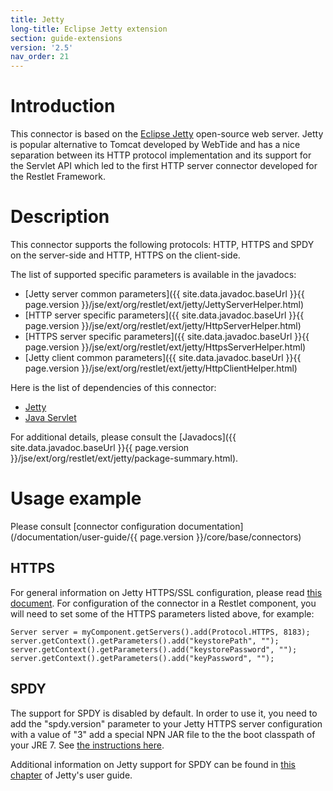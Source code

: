 ```yaml
---
title: Jetty
long-title: Eclipse Jetty extension
section: guide-extensions
version: '2.5'
nav_order: 21
---
```

# Introduction

This connector is based on the [Eclipse Jetty](http://www.eclipse.org/jetty/)
open-source web server. Jetty is popular alternative to Tomcat developed
by WebTide and has a nice separation between its HTTP
protocol implementation and its support for the Servlet API which led to
the first HTTP server connector developed for the Restlet Framework.

# Description

This connector supports the following protocols: HTTP, HTTPS and SPDY on the server-side and HTTP, HTTPS
on the client-side.

The list of supported specific parameters is available in the javadocs:

-   [Jetty server common parameters]({{ site.data.javadoc.baseUrl }}{{ page.version }}/jse/ext/org/restlet/ext/jetty/JettyServerHelper.html)
-   [HTTP server specific parameters]({{ site.data.javadoc.baseUrl }}{{ page.version }}/jse/ext/org/restlet/ext/jetty/HttpServerHelper.html)
-   [HTTPS server specific parameters]({{ site.data.javadoc.baseUrl }}{{ page.version }}/jse/ext/org/restlet/ext/jetty/HttpsServerHelper.html)
-   [Jetty client common parameters]({{ site.data.javadoc.baseUrl }}{{ page.version }}/jse/ext/org/restlet/ext/jetty/HttpClientHelper.html)

Here is the list of dependencies of this connector:

-   [Jetty](http://www.eclipse.org/jetty/)
-   [Java Servlet](http://www.oracle.com/technetwork/java/javaee/servlet/index.html)

For additional details, please consult the
[Javadocs]({{ site.data.javadoc.baseUrl }}{{ page.version }}/jse/ext/org/restlet/ext/jetty/package-summary.html).

# Usage example

Please consult [connector configuration documentation](/documentation/user-guide/{{ page.version }}/core/base/connectors)

## HTTPS

For general information on Jetty HTTPS/SSL configuration, please read
[this document](http://wiki.eclipse.org/Jetty/Howto/Configure_SSL).
For configuration of the connector in a Restlet component, you will need
to set some of the HTTPS parameters listed above, for example:

<pre><code class="language-java">Server server = myComponent.getServers().add(Protocol.HTTPS, 8183);
server.getContext().getParameters().add("keystorePath", "<your-path>");
server.getContext().getParameters().add("keystorePassword", "<your-password>");
server.getContext().getParameters().add("keyPassword", "<your-password>");
</code></pre>

## SPDY

The support for SPDY is disabled by default. In order to use it, you need to add the "spdy.version" parameter to your Jetty HTTPS server configuration with a value of "3" add a special NPN JAR file to the the boot classpath of your JRE 7. See [the instructions here](https://wiki.eclipse.org/Jetty/Feature/NPN).

Additional information on Jetty support for SPDY can be found in [this chapter](https://wiki.eclipse.org/Jetty/Feature/SPDY) of Jetty's user guide.
